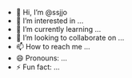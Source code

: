 - 👋 Hi, I’m @ssjjo
- 👀 I’m interested in ...
- 🌱 I’m currently learning ...
- 💞️ I’m looking to collaborate on ...
- 📫 How to reach me ...
- 😄 Pronouns: ...
- ⚡ Fun fact: ...

<!---
ssjjo/ssjjo is a ✨ special ✨ repository because its `README.md` (this file) appears on your GitHub profile.
You can click the Preview link to take a look at your changes.
--->
